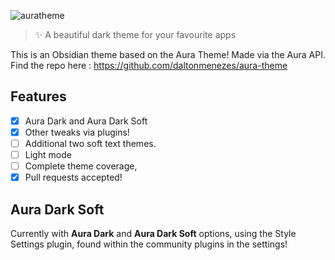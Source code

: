 
![auratheme](https://github.com/Possibly-Matt/obsidian-aura-theme/assets/12588174/63fad219-94db-4e00-8b3a-f7fe3531f090)
>✨ A beautiful dark theme for your favourite apps

This is an Obsidian theme based on the Aura Theme! Made via the Aura API.
Find the repo here : https://github.com/daltonmenezes/aura-theme
## Features
- [x] Aura Dark and Aura Dark Soft
- [x] Other tweaks via plugins!
- [ ] Additional two soft text themes.
- [ ] Light mode 
- [ ] Complete theme coverage, 
- [x] Pull requests accepted! 
## Aura Dark Soft
Currently with **Aura Dark** and **Aura Dark Soft** options, using the Style Settings plugin, found within the community plugins in the settings!
